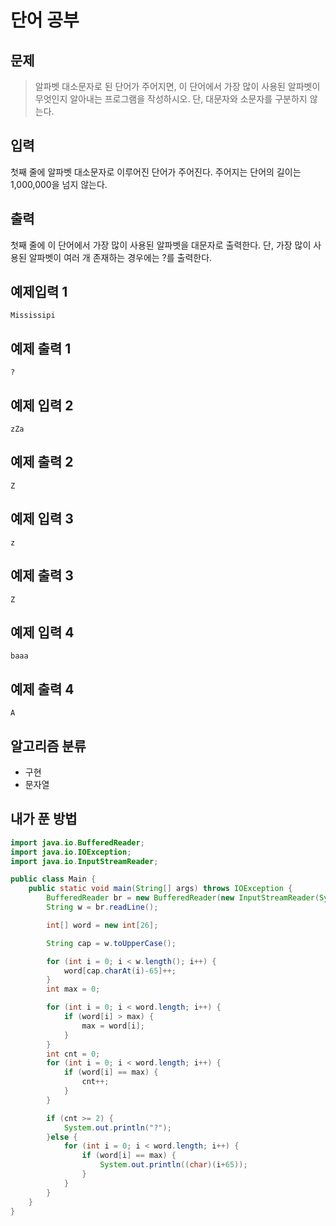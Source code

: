 # 단어 공부
## 문제
> 알파벳 대소문자로 된 단어가 주어지면, 이 단어에서 가장 많이 사용된 알파벳이 무엇인지 알아내는 프로그램을 작성하시오. 단, 대문자와 소문자를 구분하지 않는다.
## 입력
첫째 줄에 알파벳 대소문자로 이루어진 단어가 주어진다. 주어지는 단어의 길이는 1,000,000을 넘지 않는다.

## 출력
첫째 줄에 이 단어에서 가장 많이 사용된 알파벳을 대문자로 출력한다. 단, 가장 많이 사용된 알파벳이 여러 개 존재하는 경우에는 ?를 출력한다.


## 예제입력 1
```
Mississipi
```
## 예제 출력 1
```
?
```
## 예제 입력 2
```
zZa
```
## 예제 출력 2
```
Z
```
## 예제 입력 3
```
z
```
## 예제 출력 3
```
Z
```
## 예제 입력 4
```
baaa
```
## 예제 출력 4
```
A
```

## 알고리즘 분류
* 구현
* 문자열

## 내가 푼 방법
```java
import java.io.BufferedReader;
import java.io.IOException;
import java.io.InputStreamReader;

public class Main {
    public static void main(String[] args) throws IOException {
        BufferedReader br = new BufferedReader(new InputStreamReader(System.in));
        String w = br.readLine();

        int[] word = new int[26];

        String cap = w.toUpperCase();

        for (int i = 0; i < w.length(); i++) {
            word[cap.charAt(i)-65]++;
        }
        int max = 0;

        for (int i = 0; i < word.length; i++) {
            if (word[i] > max) {
                max = word[i];
            }
        }
        int cnt = 0;
        for (int i = 0; i < word.length; i++) {
            if (word[i] == max) {
                cnt++;
            }
        }

        if (cnt >= 2) {
            System.out.println("?");
        }else {
            for (int i = 0; i < word.length; i++) {
                if (word[i] == max) {
                    System.out.println((char)(i+65));
                }
            }
        }
    }
}
```